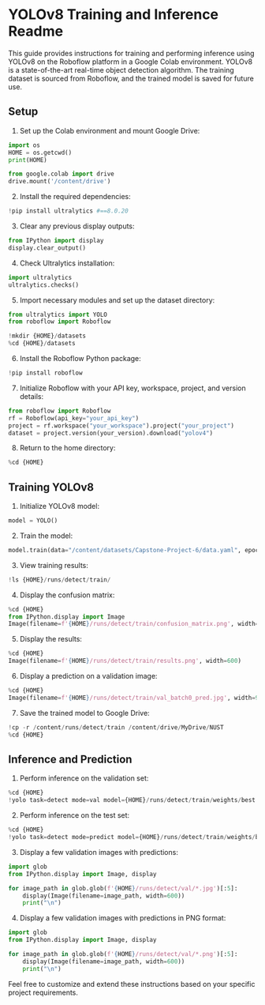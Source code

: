 # YOLOv8 Training and Inference Readme

This guide provides instructions for training and performing inference using YOLOv8 on the Roboflow platform in a Google Colab environment. YOLOv8 is a state-of-the-art real-time object detection algorithm. The training dataset is sourced from Roboflow, and the trained model is saved for future use.

## Setup

1. Set up the Colab environment and mount Google Drive:

```python
import os
HOME = os.getcwd()
print(HOME)

from google.colab import drive
drive.mount('/content/drive')
```

2. Install the required dependencies:

```python
!pip install ultralytics #==8.0.20
```

3. Clear any previous display outputs:

```python
from IPython import display
display.clear_output()
```

4. Check Ultralytics installation:

```python
import ultralytics
ultralytics.checks()
```

5. Import necessary modules and set up the dataset directory:

```python
from ultralytics import YOLO
from roboflow import Roboflow

!mkdir {HOME}/datasets
%cd {HOME}/datasets
```

6. Install the Roboflow Python package:

```python
!pip install roboflow
```

7. Initialize Roboflow with your API key, workspace, project, and version details:

```python
from roboflow import Roboflow
rf = Roboflow(api_key="your_api_key")
project = rf.workspace("your_workspace").project("your_project")
dataset = project.version(your_version).download("yolov4")
```

8. Return to the home directory:

```python
%cd {HOME}
```

## Training YOLOv8

1. Initialize YOLOv8 model:

```python
model = YOLO()
```

2. Train the model:

```python
model.train(data="/content/datasets/Capstone-Project-6/data.yaml", epochs=200, plots=True)
```

3. View training results:

```python
!ls {HOME}/runs/detect/train/
```

4. Display the confusion matrix:

```python
%cd {HOME}
from IPython.display import Image
Image(filename=f'{HOME}/runs/detect/train/confusion_matrix.png', width=600)
```

5. Display the results:

```python
%cd {HOME}
Image(filename=f'{HOME}/runs/detect/train/results.png', width=600)
```

6. Display a prediction on a validation image:

```python
%cd {HOME}
Image(filename=f'{HOME}/runs/detect/train/val_batch0_pred.jpg', width=900)
```

7. Save the trained model to Google Drive:

```python
!cp -r /content/runs/detect/train /content/drive/MyDrive/NUST
%cd {HOME}
```

## Inference and Prediction

1. Perform inference on the validation set:

```python
%cd {HOME}
!yolo task=detect mode=val model={HOME}/runs/detect/train/weights/best.pt data={dataset.location}/data.yaml
```

2. Perform inference on the test set:

```python
%cd {HOME}
!yolo task=detect mode=predict model={HOME}/runs/detect/train/weights/best.pt conf=0.25 source={dataset.location}/test/images save=True
```

3. Display a few validation images with predictions:

```python
import glob
from IPython.display import Image, display

for image_path in glob.glob(f'{HOME}/runs/detect/val/*.jpg')[:5]:
    display(Image(filename=image_path, width=600))
    print("\n")
```

4. Display a few validation images with predictions in PNG format:

```python
import glob
from IPython.display import Image, display

for image_path in glob.glob(f'{HOME}/runs/detect/val/*.png')[:5]:
    display(Image(filename=image_path, width=600))
    print("\n")
```

Feel free to customize and extend these instructions based on your specific project requirements.